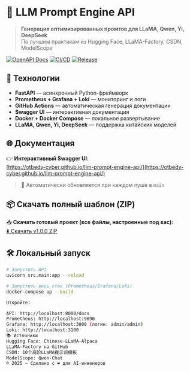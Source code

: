 # 🚀 LLM Prompt Engine API

> **Генерация оптимизированных промтов для LLaMA, Qwen, Yi, DeepSeek**  
> По лучшим практикам из Hugging Face, LLaMA-Factory, CSDN, ModelScope

[![OpenAPI Docs](https://img.shields.io/badge/OpenAPI-Docs-blue?logo=swagger)](https://otbedy-cyber.github.io/llm-prompt-engine-api/)
[![CI/CD](https://img.shields.io/github/actions/workflow/status/otbedy-cyber/llm-prompt-engine-api/update-openapi.yml?label=CI&logo=github)](https://github.com/otbedy-cyber/llm-prompt-engine-api/actions)
[![Release](https://img.shields.io/github/release/otbedy-cyber/llm-prompt-engine-api/all.svg?label=Release&logo=github)](https://github.com/otbedy-cyber/llm-prompt-engine-api/releases/tag/v1.0.0)

## 🔧 Технологии

- **FastAPI** — асинхронный Python-фреймворк
- **Prometheus + Grafana + Loki** — мониторинг и логи
- **GitHub Actions** — автоматическая генерация документации
- **Swagger UI** — интерактивная документация
- **Docker + Docker Compose** — локальное развертывание
- **LLaMA, Qwen, Yi, DeepSeek** — поддержка китайских моделей

## 🌐 Документация

👉 **Интерактивный Swagger UI**:  
[https://otbedy-cyber.github.io/llm-prompt-engine-api/](https://otbedy-cyber.github.io/llm-prompt-engine-api/)

> 🔄 Автоматически обновляется при каждом пуше в `main`

## 📦 Скачать полный шаблон (ZIP)

📥 **Скачать готовый проект (все файлы, настроенные под вас):**  
[⬇️ Скачать v1.0.0 ZIP](https://github.com/otbedy-cyber/llm-prompt-engine-api/releases/download/v1.0.0/llm-prompt-engine-api_otbedy-cyber.zip)

## 🛠️ Локальный запуск

```bash
# Запустить API
uvicorn src.main:app --reload

# Запустить весь стек (Prometheus/Grafana/Loki)
docker-compose up --build

Откройте:

API: http://localhost:8000/docs
Prometheus: http://localhost:9090
Grafana: http://localhost:3000 (логин: admin/admin)
Loki: http://localhost:3100
📚 Источники
Hugging Face: Chinese-LLaMA-Alpaca
LLaMA-Factory на GitHub
CSDN: 10个高阶LLaMA提示词模板
ModelScope: Qwen-Chat
© 2025 — Сделано с ❤️ для AI-инженеров
